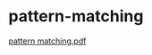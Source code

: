 # pattern-matching
[pattern matching.pdf](https://github.com/priyanshusharma314/pattern-matching/files/10148555/pattern.matching.pdf)

